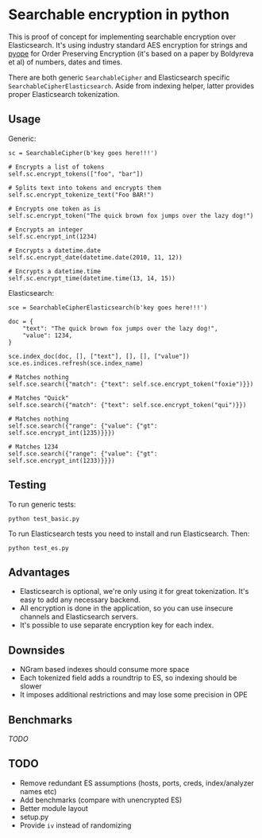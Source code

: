 # Searchable encryption in python

This is proof of concept for implementing searchable encryption over Elasticsearch.
It's using industry standard AES encryption for strings and [pyope](https://pypi.python.org/pypi/pyope) for Order
Preserving Encryption (it's based on a paper by Boldyreva et al) of numbers, dates and times.

There are both generic `SearchableCipher` and Elasticsearch specific `SearchableCipherElasticsearch`. Aside from
indexing helper, latter provides proper Elasticsearch tokenization.

## Usage

Generic:
```
sc = SearchableCipher(b'key goes here!!!')

# Encrypts a list of tokens
self.sc.encrypt_tokens(["foo", "bar"])

# Splits text into tokens and encrypts them
self.sc.encrypt_tokenize_text("Foo BAR!")

# Encrypts one token as is
self.sc.encrypt_token("The quick brown fox jumps over the lazy dog!")

# Encrypts an integer
self.sc.encrypt_int(1234)

# Encrypts a datetime.date
self.sc.encrypt_date(datetime.date(2010, 11, 12))

# Encrypts a datetime.time
self.sc.encrypt_time(datetime.time(13, 14, 15))
```

Elasticsearch:
```
sce = SearchableCipherElasticsearch(b'key goes here!!!')

doc = {
    "text": "The quick brown fox jumps over the lazy dog!",
    "value": 1234,
}

sce.index_doc(doc, [], ["text"], [], [], ["value"])
sce.es.indices.refresh(sce.index_name)

# Matches nothing
self.sce.search({"match": {"text": self.sce.encrypt_token("foxie")}})

# Matches "Quick"
self.sce.search({"match": {"text": self.sce.encrypt_token("qui")}})

# Matches nothing
self.sce.search({"range": {"value": {"gt": self.sce.encrypt_int(1235)}}})

# Matches 1234
self.sce.search({"range": {"value": {"gt": self.sce.encrypt_int(1233)}}})
```

## Testing

To run generic tests:

```
python test_basic.py
```

To run Elasticsearch tests you need to install and run Elasticsearch. Then:

```
python test_es.py
```

## Advantages

 * Elasticsearch is optional, we're only using it for great tokenization. It's easy to add any necessary backend.
 * All encryption is done in the application, so you can use insecure channels and Elasticsearch servers.
 * It's possible to use separate encryption key for each index.

## Downsides

 * NGram based indexes should consume more space
 * Each tokenized field adds a roundtrip to ES, so indexing should be slower
 * It imposes additional restrictions and may lose some precision in OPE

## Benchmarks

_TODO_

## TODO

 * Remove redundant ES assumptions (hosts, ports, creds, index/analyzer names etc)
 * Add benchmarks (compare with unencrypted ES)
 * Better module layout
 * setup.py
 * Provide `iv` instead of randomizing
